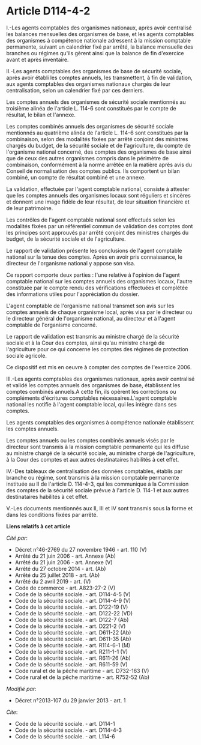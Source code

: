 # Article D114-4-2

I.-Les agents comptables des organismes nationaux, après avoir centralisé les balances mensuelles des organismes de base, et
les agents comptables des organismes à compétence nationale adressent à la mission comptable permanente, suivant un
calendrier fixé par arrêté, la balance mensuelle des branches ou régimes qu'ils gèrent ainsi que la balance de fin d'exercice
avant et après inventaire. 

II.-Les agents comptables des organismes de base de sécurité sociale, après avoir établi les comptes annuels, les
transmettent, à fin de validation, aux agents comptables des organismes nationaux chargés de leur centralisation, selon un
calendrier fixé par ces derniers. 

Les comptes annuels des organismes de sécurité sociale mentionnés au troisième alinéa de l'article L. 114-6 sont constitués
par le compte de résultat, le bilan et l'annexe. 

Les comptes combinés annuels des organismes de sécurité sociale mentionnés au quatrième alinéa de l'article L. 114-6 sont
constitués par la combinaison, selon des modalités fixées par arrêté conjoint des ministres chargés du budget, de la sécurité
sociale et de l'agriculture, du compte de l'organisme national concerné, des comptes des organismes de base ainsi que de ceux
des autres organismes compris dans le périmètre de combinaison, conformément à la norme arrêtée en la matière après avis du
Conseil de normalisation des comptes publics. Ils comportent un bilan combiné, un compte de résultat combiné et une annexe. 

La validation, effectuée par l'agent comptable national, consiste à attester que les comptes annuels des organismes locaux
sont réguliers et sincères et donnent une image fidèle de leur résultat, de leur situation financière et de leur patrimoine. 

Les contrôles de l'agent comptable national sont effectués selon les modalités fixées par un référentiel commun de validation
des comptes dont les principes sont approuvés par arrêté conjoint des ministres chargés du budget, de la sécurité sociale et
de l'agriculture. 

Le rapport de validation présente les conclusions de l'agent comptable national sur la tenue des comptes. Après en avoir pris
connaissance, le directeur de l'organisme national y appose son visa. 

Ce rapport comporte deux parties : l'une relative à l'opinion de l'agent comptable national sur les comptes annuels des
organismes locaux, l'autre constituée par le compte rendu des vérifications effectuées et complétée des informations utiles
pour l'appréciation du dossier.

L'agent comptable de l'organisme national transmet son avis sur les comptes annuels de chaque organisme local, après visa par
le directeur ou le directeur général de l'organisme national, au directeur et à l'agent comptable de l'organisme concerné. 

Le rapport de validation est transmis au ministre chargé de la sécurité sociale et à la Cour des comptes, ainsi qu'au
ministre chargé de l'agriculture pour ce qui concerne les comptes des régimes de protection sociale agricole. 

Ce dispositif est mis en oeuvre à compter des comptes de l'exercice 2006. 

III.-Les agents comptables des organismes nationaux, après avoir centralisé et validé les comptes annuels des organismes de
base, établissent les comptes combinés annuels.A cette fin, ils opèrent les corrections ou compléments d'écritures comptables
nécessaires.L'agent comptable national les notifie à l'agent comptable local, qui les intègre dans ses comptes. 

Les agents comptables des organismes à compétence nationale établissent les comptes annuels. 

Les comptes annuels ou les comptes combinés annuels visés par le directeur sont transmis à la mission comptable permanente
qui les diffuse au ministre chargé de la sécurité sociale, au ministre chargé de l'agriculture, à la Cour des comptes et aux
autres destinataires habilités à cet effet. 

IV.-Des tableaux de centralisation des données comptables, établis par branche ou régime, sont transmis à la mission
comptable permanente instituée au II de l'article D. 114-4-3, qui les communique à la Commission des comptes de la sécurité
sociale prévue à l'article D. 114-1 et aux autres destinataires habilités à cet effet.

V.-Les documents mentionnés aux II, III et IV sont transmis sous la forme et dans les conditions fixées par arrêté.

**Liens relatifs à cet article**

_Cité par_:

  - Décret n°46-2769 du 27 novembre 1946 - art. 110 (V)
  - Arrêté du 21 juin 2006 - art. Annexe (Ab)
  - Arrêté du 21 juin 2006 - art. Annexe (V)
  - Arrêté du 27 octobre 2014 - art. (Ab)
  - Arrêté du 25 juillet 2018 - art. (Ab)
  - Arrêté du 2 avril 2019 - art. (V)
  - Code de commerce - art. A823-27-2 (V)
  - Code de la sécurité sociale. - art. D114-4-5 (V)
  - Code de la sécurité sociale. - art. D114-4-9 (V)
  - Code de la sécurité sociale. - art. D122-19 (V)
  - Code de la sécurité sociale. - art. D122-22 (VD)
  - Code de la sécurité sociale. - art. D122-7 (Ab)
  - Code de la sécurité sociale. - art. D221-2 (V)
  - Code de la sécurité sociale. - art. D611-22 (Ab)
  - Code de la sécurité sociale. - art. D611-35 (Ab)
  - Code de la sécurité sociale. - art. R114-6-1 (M)
  - Code de la sécurité sociale. - art. R211-1-1 (V)
  - Code de la sécurité sociale. - art. R611-26 (Ab)
  - Code de la sécurité sociale. - art. R611-59 (V)
  - Code rural et de la pêche maritime - art. D732-163 (V)
  - Code rural et de la pêche maritime - art. R752-52 (Ab)

_Modifié par_:

  - Décret n°2013-107 du 29 janvier 2013 - art. 1

_Cite_:

  - Code de la sécurité sociale. - art. D114-1
  - Code de la sécurité sociale. - art. D114-4-3
  - Code de la sécurité sociale. - art. L114-6
